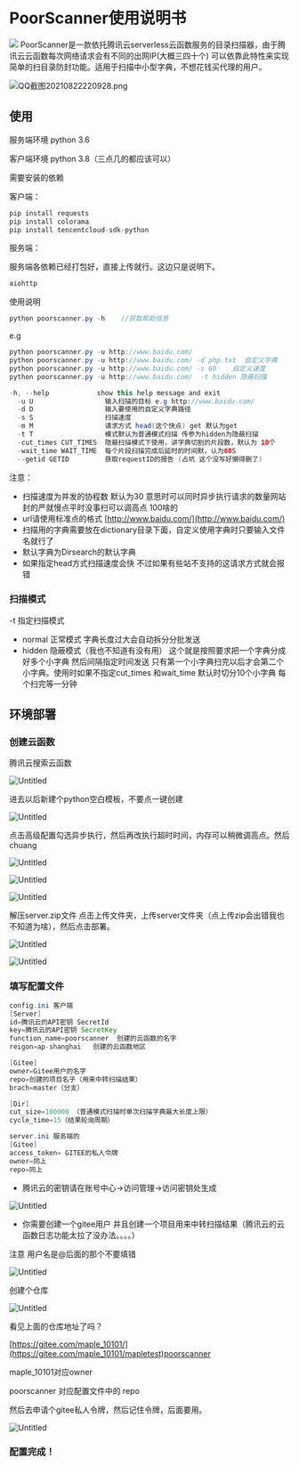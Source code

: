 # PoorScanner使用说明书

![](https://img.shields.io/badge/Version-1.0.1%20Beta-yellow) 
PoorScanner是一款依托腾讯云serverless云函数服务的目录扫描器，由于腾讯云云函数每次网络请求会有不同的出网IP(大概三四十个) 可以依靠此特性来实现简单的扫目录防封功能。适用于扫描中小型字典，不想花钱买代理的用户。

![QQ截图20210822220928.png](https://raw.githubusercontent.com/fan1029/PoorScanner/main/IMG/QQ%E6%88%AA%E5%9B%BE20210822220928.png)

## 使用

服务端环境 python 3.6 

客户端环境 python 3.8（三点几的都应该可以）

需要安装的依赖

客户端：

```java
pip install requests
pip install colorama
pip install tencentcloud-sdk-python
```

服务端：

服务端各依赖已经打包好，直接上传就行。这边只是说明下。

```java
aiohttp
```

使用说明

```java
python poorscanner.py -h    //获取帮助信息
```

e.g

```java
python poorscanner.py -u http://www.baidu.com/
python poorscanner.py -u http://www.baidu.com/ -d php.txt  自定义字典
python poorscanner.py -u http://www.baidu.com/ -s 60    自定义速度
python poorscanner.py -u http://www.baidu.com/  -t hidden 隐蔽扫描

```

```java
-h, --help            show this help message and exit
  -u U                  输入扫描的目标 e.g http://www.baidu.com/
  -d D                  输入要使用的自定义字典路径
  -s S                  扫描速度
  -m M                  请求方式 head(这个快点) get 默认为get
  -t T                  模式默认为普通模式扫描 传参为hidden为隐蔽扫描
  -cut_times CUT_TIMES  隐蔽扫描模式下使用，讲字典切割的片段数，默认为 10个
  -wait_time WAIT_TIME  每个片段扫描完成后延时的时间默，认为60S
  --getid GETID         获取requestID的报告 (占坑 这个没写好懒得删了)
```

注意：

- 扫描速度为并发的协程数 默认为30 意思时可以同时异步执行请求的数量网站封的严就慢点平时没事扫可以调高点 100啥的
- url请使用标准点的格式  [http://www.baidu.com/](http://www.baidu.com/)
- 扫描用的字典需要放在dictionary目录下面，自定义使用字典时只要输入文件名就行了
- 默认字典为Dirsearch的默认字典
- 如果指定head方式扫描速度会快 不过如果有些站不支持的这请求方式就会报错

### 扫描模式

-t 指定扫描模式  

- normal 正常模式  字典长度过大会自动拆分分批发送
- hidden 隐蔽模式（我也不知道有没有用） 这个就是按照要求把一个字典分成好多个小字典 然后间隔指定时间发送 只有第一个小字典扫完以后才会第二个小字典。使用时如果不指定cut_times 和wait_time 默认时切分10个小字典 每个扫完等一分钟

## 环境部署

### 创建云函数

腾讯云搜索云函数

![Untitled](https://raw.githubusercontent.com/fan1029/PoorScanner/main/IMG/Untitled.png)

进去以后新建个python空白模板，不要点一键创建

![Untitled](https://raw.githubusercontent.com/fan1029/PoorScanner/main/IMG/Untitled%201.png)

点击高级配置勾选异步执行，然后再改执行超时时间，内存可以稍微调高点。然后chuang

![Untitled](https://raw.githubusercontent.com/fan1029/PoorScanner/main/IMG/Untitled%202.png)

![Untitled](https://raw.githubusercontent.com/fan1029/PoorScanner/main/IMG/Untitled%203.png)

![Untitled](https://raw.githubusercontent.com/fan1029/PoorScanner/main/IMG/Untitled%204.png)

解压server.zip文件 点击上传文件夹，上传server文件夹（点上传zip会出错我也不知道为啥），然后点击部署。

![Untitled](https://raw.githubusercontent.com/fan1029/PoorScanner/main/IMG/Untitled%205.png)

![Untitled](https://raw.githubusercontent.com/fan1029/PoorScanner/main/IMG/Untitled%206.png)

### 填写配置文件

```java
config.ini 客户端
[Server]
id=腾讯云的API密钥 SecretId
key=腾讯云的API密钥 SecretKey
function_name=poorscanner  创建的云函数的名字
reigon=ap-shanghai   创建的云函数地区

[Gitee]
owner=Gitee用户的名字
repo=创建的项目名子（用来中转扫描结果）
brach=master（分支）

[Dir]
cut_size=100000 （普通模式扫描时单次扫描字典最大长度上限）
cycle_time=15（结果轮询周期）

```

```java
server.ini 服务端的
[Gitee]
access_token= GITEE的私人令牌
owner=同上
repo=同上
```

- 腾讯云的密钥请在账号中心→访问管理→访问密钥处生成

![Untitled](https://raw.githubusercontent.com/fan1029/PoorScanner/main/IMG/Untitled%207.png)

- 你需要创建一个gitee用户 并且创建一个项目用来中转扫描结果（腾讯云的云函数日志功能太拉了没办法。。。。）

注意 用户名是@后面的那个不要填错

![Untitled](https://raw.githubusercontent.com/fan1029/PoorScanner/main/IMG/Untitled%208.png)

创建个仓库

![Untitled](https://raw.githubusercontent.com/fan1029/PoorScanner/main/IMG/Untitled%209.png)

看见上面的仓库地址了吗？

[https://gitee.com/maple_10101/](https://gitee.com/maple_10101/mapletest)poorscanner

maple_10101对应owner

poorscanner 对应配置文件中的 repo

然后去申请个gitee私人令牌，然后记住令牌，后面要用。

![Untitled](https://raw.githubusercontent.com/fan1029/PoorScanner/main/IMG/Untitled%2010.png)

### 配置完成！
